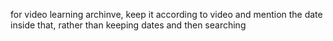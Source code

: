 for video learning archinve, keep it according to video and mention the date inside that, rather than keeping dates and then searching
